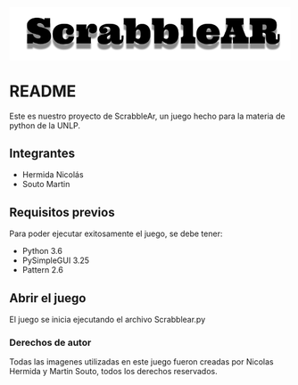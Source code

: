 <img src= "https://github.com/Nicolas101/ScrabbleAR/blob/master/Data/Images/Menu/Titulo.png" align=center></img> 

# README
Este es nuestro proyecto de ScrabbleAr, un juego hecho para la materia de python de la UNLP.

## Integrantes
* Hermida Nicolás
* Souto Martin

## Requisitos previos
Para poder ejecutar exitosamente el juego, se debe tener: 
* Python 3.6
* PySimpleGUI 3.25
* Pattern 2.6

## Abrir el juego
El juego se inicia ejecutando el archivo Scrabblear.py

### Derechos de autor
Todas las imagenes utilizadas en este juego fueron creadas por Nicolas Hermida y Martin Souto, todos los derechos reservados.
